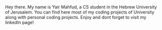 Hey there.
My name is Yair Mahfud, a CS student in the Hebrew University of Jerusalem.
You can find here most of my coding projects of University along with personal coding projects.
Enjoy and dont forget to visit my linkedIn page!
